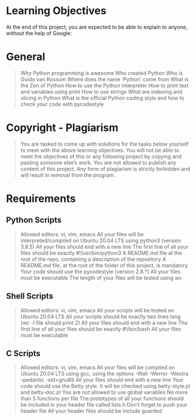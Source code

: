 # Learning Objectives
At the end of this project, you are expected to be able to explain to anyone, without the help of Google:

# General
> Why Python programming is awesome
> Who created Python
> Who is Guido van Rossum
> Where does the name ‘Python’ come from
> What is the Zen of Python
> How to use the Python interpreter
> How to print text and variables using print
> How to use strings
> What are indexing and slicing in Python
> What is the official Python coding style and how to check your code with pycodestyle
# Copyright - Plagiarism
> You are tasked to come up with solutions for the tasks below yourself to meet with the above learning objectives.
> You will not be able to meet the objectives of this or any following project by copying and pasting someone else’s work.
> You are not allowed to publish any content of this project.
> Any form of plagiarism is strictly forbidden and will result in removal from the program.
# Requirements
## Python Scripts
> Allowed editors: vi, vim, emacs
> All your files will be interpreted/compiled on Ubuntu 20.04 LTS using python3 (version 3.8.5)
> All your files should end with a new line
> The first line of all your files should be exactly #!/usr/bin/python3
> A README.md file at the root of the repo, containing a description of the repository
> A README.md file, at the root of the folder of this project, is mandatory
> Your code should use the pycodestyle (version 2.8.*)
> All your files must be executable
> The length of your files will be tested using wc
## Shell Scripts
> Allowed editors: vi, vim, emacs
> All your scripts will be tested on Ubuntu 20.04 LTS
> All your scripts should be exactly two lines long (wc -l file should print 2)
> All your files should end with a new line
> The first line of all your files should be exactly #!/bin/bash
> All your files must be executable
## C Scripts
> Allowed editors: vi, vim, emacs
> All your files will be compiled on Ubuntu 20.04 LTS using gcc, using the options -Wall -Werror -Wextra -pedantic -std=gnu89
> All your files should end with a new line
> Your code should use the Betty style. It will be checked using betty-style.pl and betty-doc.pl
> You are not allowed to use global variables
> No more than 5 functions per file
> The prototypes of all your functions should be included in your header file called lists.h
> Don’t forget to push your header file
> All your header files should be include guarded
